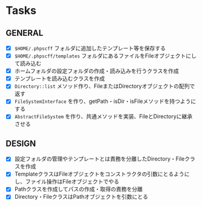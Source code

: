 # Tasks

## GENERAL

- [x] `$HOME/.phpscff` フォルダに追加したテンプレート等を保存する
- [x] `$HOME/.phpscff/templates` フォルダにあるファイルをFileオブジェクトにして読み込む
- [x] ホームフォルダの設定フォルダの作成・読み込みを行うクラスを作成
- [x] テンプレートを読み込むクラスを作成
- [x] `Directory::list` メソッド作り、FileまたはDirectoryオブジェクトの配列で返す
- [x] `FileSystemInterface` を作り、getPath・isDir・isFileメソッドを持つようにする
- [x] `AbstractFileSystem` を作り、共通メソッドを実装、FileとDirectoryに継承させる

## DESIGN

- [x] 設定フォルダの管理やテンプレートとは責務を分離したDirectory・Fileクラスを作成
- [x] TemplateクラスはFileオブジェクトをコンストラクタの引数にとるようにし、ファイル操作はFileオブジェクトでやる
- [x] Pathクラスを作成してパスの作成・取得の責務を分離
- [x] Directory・FileクラスはPathオブジェクトを引数にとる
